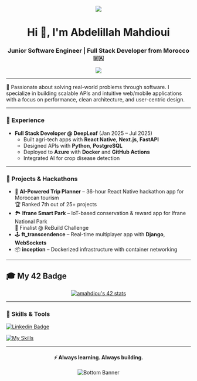 <!-- Header GIF -->
<p align="center">
  <img src="https://user-images.githubusercontent.com/58959408/232639433-cb0aea21-66f0-4508-a771-85e2089c5a87.gif" />
</p>

<h1 align="center">Hi 👋, I'm Abdelillah Mahdioui</h1>
<h3 align="center">Junior Software Engineer | Full Stack Developer from Morocco 🇲🇦</h3>

<p align="center">
  <a href="https://visitcount.itsvg.in">
    <img src="https://visitcount.itsvg.in/api?id=drokee&label=Profile%20Views&color=0&icon=5&pretty=true" />
  </a>
</p>

---

🚀 Passionate about solving real-world problems through software. I specialize in building scalable APIs and intuitive web/mobile applications with a focus on performance, clean architecture, and user-centric design.

---

### 🧠 Experience

- **Full Stack Developer @ DeepLeaf** (Jan 2025 – Jul 2025)  
  - Built agri-tech apps with **React Native**, **Next.js**, **FastAPI**  
  - Designed APIs with **Python**, **PostgreSQL**  
  - Deployed to **Azure** with **Docker** and **GitHub Actions**  
  - Integrated AI for crop disease detection

---

### 🚀 Projects & Hackathons

- 🧳 **AI-Powered Trip Planner** – 36-hour React Native hackathon app for Moroccan tourism  
  🏆 Ranked 7th out of 25+ projects  
- 🏞️ **Ifrane Smart Park** – IoT-based conservation & reward app for Ifrane National Park  
  🎯 Finalist @ ReBuild Challenge  
- 🕹️ **ft_transcendence** – Real-time multiplayer app with **Django**, **WebSockets**  
- 📦 **inception** – Dockerized infrastructure with container networking

---

## 🎓 My 42 Badge

<p align="center">
  <a href="https://github.com/oakoudad/badge42">
    <img src="https://badge.mediaplus.ma/binary/amahdiou" alt="amahdiou's 42 stats" />
  </a>
</p>

---

### 🧩 Skills & Tools

[![Linkedin Badge](https://img.shields.io/badge/linkedin-%230077B5.svg?style=for-the-badge&logo=linkedin&logoColor=white)](https://www.linkedin.com/in/abdelillah-mahdioui-913997193/)

[![My Skills](https://skillicons.dev/icons?i=python,js,ts,react,nextjs,django,fastapi,postgresql,docker,github,git,linux,cpp,c,figma)](https://skillicons.dev)

---

<h4 align="center">⚡ Always learning. Always building.</h4>

<p align="center">
  <img src="https://raw.githubusercontent.com/mayhemantt/mayhemantt/Update/svg/Bottom.svg" alt="Bottom Banner" />
</p>
